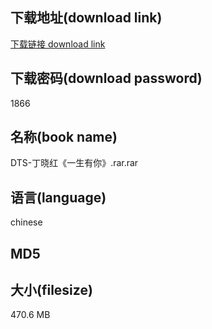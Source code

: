 ## 下载地址(download link)
[下载链接 download link](https://voluble-croquembouche-d321dc.netlify.app/?s=DTS-%E4%B8%81%E6%99%93%E7%BA%A2%E3%80%8A%E4%B8%80%E7%94%9F%E6%9C%89%E4%BD%A0%E3%80%8B.rar)

## 下载密码(download password)
1866

## 名称(book name)
DTS-丁晓红《一生有你》.rar.rar

## 语言(language)
chinese

## MD5


## 大小(filesize)
470.6 MB
